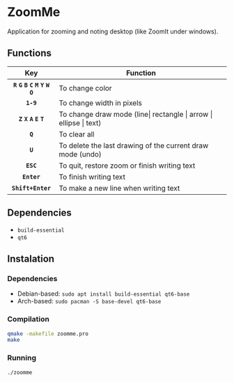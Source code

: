 # ZoomMe
Application for zooming and noting desktop (like ZoomIt under windows).

## Functions
|                 Key                 | Function                                                           |
|:-----------------------------------:|--------------------------------------------------------------------|
| **`R` `G` `B` `C` `M` `Y` `W` `O`** | To change color                                                    |
|              **`1-9`**              | To change width in pixels                                          |
|       **`Z` `X` `A` `E` `T`**       | To change draw mode (line\| rectangle \| arrow \| ellipse \| text) |
|               **`Q`**               | To clear all                                                       |
|               **`U`**               | To delete the last drawing of the current draw mode (undo)         |
|              **`ESC`**              | To quit, restore zoom or finish writing text                       |
|             **`Enter`**             | To finish writing text                                             |
|          **`Shift+Enter`**          | To make a new line when writing text                               |

## Dependencies
- `build-essential`
- `qt6`

## Instalation

### Dependencies
- Debian-based: `sudo apt install build-essential qt6-base`
- Arch-based: `sudo pacman -S base-devel qt6-base`

### Compilation
```bash
qmake -makefile zoomme.pro
make
```

### Running
```bash
./zoomme
```
